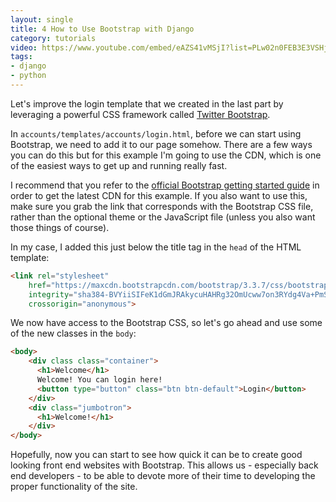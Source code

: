 ```yaml
---
layout: single
title: 4 How to Use Bootstrap with Django
category: tutorials
video: https://www.youtube.com/embed/eAZS41vMSjI?list=PLw02n0FEB3E3VSHjyYMcFadtQORvl1Ssj
tags:
- django
- python
---
```

Let's improve the login template that we created in the last part by leveraging a powerful CSS framework called [Twitter Bootstrap](http://getbootstrap.com).

In `accounts/templates/accounts/login.html`, before we can start using Bootstrap, we need to add it to our page somehow. There are a few ways you can do this but for this example I'm going to use the CDN, which is one of the easiest ways to get up and running really fast.

I recommend that you refer to the [official Bootstrap getting started guide](http://getbootstrap.com/getting-started/#download-cdn) in order to get the latest CDN for this example. If you also want to use this, make sure you grab the link that corresponds with the Bootstrap CSS file, rather than the optional theme or the JavaScript file (unless you also want those things of course).

In my case, I added this just below the title tag in the `head` of the HTML template:
``` html
<link rel="stylesheet"
    href="https://maxcdn.bootstrapcdn.com/bootstrap/3.3.7/css/bootstrap.min.css"
    integrity="sha384-BVYiiSIFeK1dGmJRAkycuHAHRg32OmUcww7on3RYdg4Va+PmSTsz/K68vbdEjh4u"
    crossorigin="anonymous">
```
We now have access to the Bootstrap CSS, so let's go ahead and use some of the new classes in the `body`:
``` html
<body>
    <div class class="container">
      <h1>Welcome</h1>
      Welcome! You can login here!
      <button type="button" class="btn btn-default">Login</button>
    </div>
    <div class="jumbotron">
      <h1>Welcome!</h1>
    </div>
</body>
```
Hopefully, now you can start to see how quick it can be to create good looking front end websites with Bootstrap. This allows us - especially back end developers - to be able to devote more of their time to developing the proper functionality of the site.
